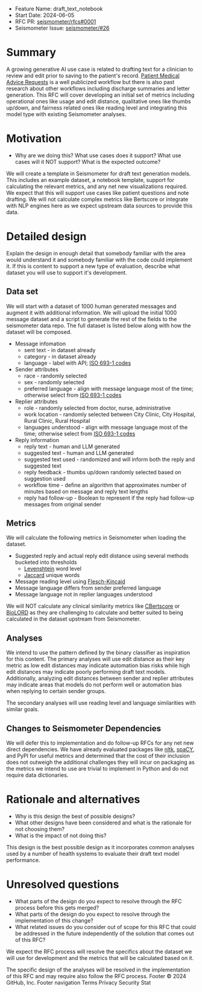 - Feature Name: draft_text_notebook
- Start Date: 2024-06-05
- RFC PR: [seismometer/rfcs#0001](https://github.com/epic-open-source/seismometer-rfcs/pull/1)
- Seismometer Issue: [seismometer/#26](https://github.com/epic-open-source/seismometer/issues/26)

# Summary
[summary]: #summary

A growing generative AI use case is related to drafting text for a clinician to review and edit prior to saving to the patient's record. [Patient Medical Advice Requests](https://www.epicshare.org/share-and-learn/mayo-ai-message-responses) is a well publicized workflow but there is also past research about other workflows including discharge summaries and letter generation. This RFC will cover developing an initial set of metrics including operational ones like usage and edit distance, qualitative ones like thumbs up/down, and fairness related ones like reading level and integrating this model type with existing Seismometer analyses.

# Motivation
[motivation]: #motivation

* Why are we doing this? What use cases does it support? What use cases will it NOT support? What is the expected outcome? 

We will create a template in Seismometer for draft text generation models. This includes an example dataset, a notebook template, support for calculating the relevant metrics, and any net new visualizations required. We expect that this will support use cases like patient questions and note drafting. We will not calculate complex metrics like Bertscore or integrate with NLP engines here as we expect upstream data sources to provide this data.

# Detailed design
[design]: #design

Explain the design in enough detail that somebody familiar with the area would understand it and somebody familiar with the code could implement it.
If this is content to support a new type of evaluation, describe what dataset you will use to support it's development.

## Data set
We will start with a dataset of 1000 human generated messages and augment it with additional information. We will upload the initial 1000 message dataset and a script to generate the rest of the fields to the seismometer data repo.
The full dataset is listed below along with how the dataset will be composed.
* Message infomation
    * sent text - in dataset already
    * category - in dataset already
    * language - label with API; [ISO 693-1 codes](https://en.wikipedia.org/wiki/List_of_ISO_639_language_codes)
* Sender attributes
  * race - randomly selected
  * sex - randomly selected
  * preferred language - align with message language most of the time; otherwise select from [ISO 693-1 codes](https://en.wikipedia.org/wiki/List_of_ISO_639_language_codes)
* Replier attributes
    * role - randomly selected from doctor, nurse, administrative
    * work location - randomly selected between City Clinic, City Hospital, Rural Clinic, Rural Hospital
    * languages understood - align with message language most of the time; otherwise select from [ISO 693-1 codes](https://en.wikipedia.org/wiki/List_of_ISO_639_language_codes)
* Reply information
    * reply text - human and LLM generated
    * suggested text - human and LLM generated
    * suggested text used - randomized and will inform both the reply and suggested text
    * reply feedback - thumbs up/down randomly selected based on suggestion used
    * workflow time - define an algorithm that approximates number of minutes based on message and reply text lengths
    * reply had follow-up - Boolean to represent if the reply had follow-up messages from original sender

## Metrics
We will calculate the following metrics in Seismometer when loading the dataset.
* Suggested reply and actual reply edit distance using several methods bucketed into thresholds
    * [Levenshtein](https://en.wikipedia.org/wiki/Levenshtein_distance) word level
    * [Jaccard](https://en.wikipedia.org/wiki/Jaccard_index) unique words
* Message reading level using [Flesch-Kincaid](https://en.wikipedia.org/wiki/Flesch%E2%80%93Kincaid_readability_tests)
* Message language differs from sender preferred language
* Message language not in replier languages understood

We will NOT calculate any clinical similarity metrics like [CBertscore](https://arxiv.org/abs/2303.05737) or [BioLORD](https://academic.oup.com/jamia/advance-article/doi/10.1093/jamia/ocae029/7614965) as they are challenging to calculate and better suited to being calculated in the dataset upstream from Seismometer. 

## Analyses
We intend to use the pattern defined by the binary classifier as inspiration for this content. The primary analyses will use edit distance as their key metric as low edit distances may indicate automation bias risks while high edit distances may indicate poorly performing draft text models. Additionally, analyzing edit distances between sender and replier attributes may indicate areas that models do not perform well or automation bias when replying to certain sender groups.

The secondary analyses will use reading level and language similarities with similar goals.

## Changes to Seismometer Dependencies
We will defer this to implementation and do follow-up RFCs for any net new direct dependencies. We have already evaluated packages like [nltk](https://www.nltk.org/), [spaCY](https://spacy.io/), and PyPI for useful metrics and determined that the cost of their inclusion does not outweigh the additional challenges they will incur on packaging as the metrics we intend to use are trivial to implement in Python and do not require data dictionaries.

# Rationale and alternatives
[rationale-and-alternatives]: #rationale-and-alternatives

- Why is this design the best of possible designs?
- What other designs have been considered and what is the rationale for not choosing them?
- What is the impact of not doing this?

This design is the best possible design as it incorporates common analyses used by a number of health systems to evaluate their draft text model performance.

# Unresolved questions
[unresolved-questions]: #unresolved-questions

- What parts of the design do you expect to resolve through the RFC process before this gets merged?
- What parts of the design do you expect to resolve through the implementation of this change?
- What related issues do you consider out of scope for this RFC that could be addressed in the future independently of the solution that comes out of this RFC?

We expect the RFC process will resolve the specifics about the dataset we will use for development and the metrics that will be calculated based on it.

The specific design of the analyses will be resolved in the implementation of this RFC and may require also follow the RFC process.
Footer
© 2024 GitHub, Inc.
Footer navigation
Terms
Privacy
Security
Stat
